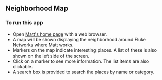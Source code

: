 ## Neighborhood Map

### To run this app
* Open [Matt's home page](http://richards777.com/ "Matt's Home Page") with a web browser.
* A map will be shown displaying the neighborhood around Fluke Networks where Matt works.
* Markers on the map indicate interesting places. A list of these is also shown on the left side of the screen.
* Click on a marker to see more information. The list items are also clickable.
* A search box is provided to search the places by name or category.
